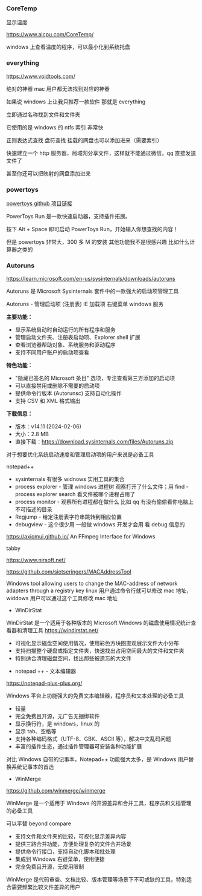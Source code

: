 ### CoreTemp

显示温度

https://www.alcpu.com/CoreTemp/

windows 上查看温度的程序，可以最小化到系统托盘

### everything

https://www.voidtools.com/

绝对的神器 mac 用户都无法找到对应的神器

如果说 windows 上让我只推荐一款软件 那就是 everything

立即通过名称找到文件和文件夹

它使用的是 windows 的 ntfs 索引 非常快

正则表达式查找
盘符查找
挂载的网盘也可以添加进来（需要索引）

快速建立一个 http 服务器，局域网分享文件，这样就不能通过微信，qq 直接发送文件了

甚至你还可以把映射的网盘添加进来

### powertoys

[powertoys github 项目链接](https://github.com/microsoft/PowerToys)

PowerToys Run 是一款快速启动器，支持插件拓展。

按下 Alt + Space 即可启动 PowerToys Run，开始输入你想查找的内容！

但是 powertoys 非常大，300 多 M 的安装 其他功能我不是很感兴趣 比如什么计算器之类的

### Autoruns

https://learn.microsoft.com/en-us/sysinternals/downloads/autoruns

Autoruns 是 Microsoft Sysinternals 套件中的一款强大的启动项管理工具

Autoruns - 管理启动项 (注册表) IE 加载项 右键菜单 windows 服务

**主要功能：**
- 显示系统启动时自动运行的所有程序和服务
- 管理启动文件夹、注册表启动项、Explorer shell 扩展
- 查看浏览器帮助对象、系统服务和驱动程序
- 支持不同用户账户的启动项查看

**特色功能：**
- "隐藏已签名的 Microsoft 条目" 选项，专注查看第三方添加的启动项
- 可以直接禁用或删除不需要的启动项
- 提供命令行版本 (Autorunsc) 支持自动化操作
- 支持 CSV 和 XML 格式输出

**下载信息：**
- 版本：v14.11 (2024-02-06)
- 大小：2.8 MB
- 直接下载：https://download.sysinternals.com/files/Autoruns.zip

对于想要优化系统启动速度和管理启动项的用户来说是必备工具

notepad++

- sysinternals 有很多 widnows 实用工具的集合
- process explorer - 管理 windows 进程树 观察打开了什么文件；用 find - process explorer search 看文件被哪个进程占用了
- process monitor - 观察所有进程都在做什么 比如 qq 有没有偷偷看你电脑上不可描述的目录
- Regjump - 给定注册表字符串跳转到相应位置
- debugview - 这个很少用 一般做 windows 开发才会用 看 debug 信息的

https://axiomui.github.io/ An FFmpeg Interface for Windows

tabby

https://www.nirsoft.net/

https://github.com/sietseringers/MACAddressTool

Windows tool allowing users to change the MAC-address of network adapters through a registry key
linux 用户通过命令行就可以修改 mac 地址，widdows 用户可以通过这个工具修改 mac 地址

+ WinDirStat

WinDirStat 是一个适用于各种版本的 Microsoft Windows 的磁盘使用情况统计查看器和清理工具 https://windirstat.net/

- 可视化显示磁盘空间使用情况，使用彩色方块图直观展示文件大小分布
- 支持扫描整个硬盘或指定文件夹，快速找出占用空间最大的文件和文件夹
- 特别适合清理磁盘空间，找出那些被遗忘的大文件

+ notepad ++ - 文本编辑器 

https://notepad-plus-plus.org/

Windows 平台上功能强大的免费文本编辑器，程序员和文本处理的必备工具

- 轻量
- 完全免费且开源，无广告无捆绑软件
- 显示换行符，是 windows，linux 的
- 显示 tab、空格等
- 支持各种编码格式（UTF-8、GBK、ASCII 等），解决中文乱码问题
- 丰富的插件生态，通过插件管理器可安装各种功能扩展

对比 Windows 自带的记事本，Notepad++ 功能强大太多，是 Windows 用户替换系统记事本的首选

+ WinMerge

https://github.com/winmerge/winmerge

WinMerge 是一个适用于 Windows 的开源差异和合并工具，程序员和文档管理的必备工具

可以平替 beyond compare

- 支持文件和文件夹的比较，可视化显示差异内容
- 提供三路合并功能，方便处理复杂的文件合并场景
- 提供命令行接口，支持自动化脚本和批处理
- 集成到 Windows 右键菜单，使用便捷
- 完全免费且开源，无使用限制

WinMerge 是代码审查、文档比较、版本管理等场景下不可或缺的工具，特别适合需要频繁比较文件差异的用户
